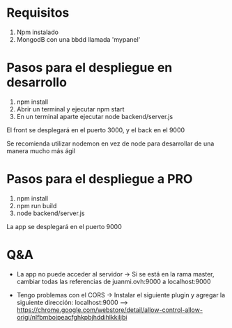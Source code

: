 # Requisitos

1. Npm instalado
2. MongodB con una bbdd llamada 'mypanel'


# Pasos para el despliegue en desarrollo

1. npm install
2. Abrir un terminal y ejecutar npm start
3. En un terminal aparte ejecutar node backend/server.js

El front se desplegará en el puerto 3000, y el back en el 9000

Se recomienda utilizar nodemon en vez de node para desarrollar de una manera mucho más ágil


# Pasos para el despliegue a PRO

1. npm install
2. npm run build
3. node backend/server.js

La app se desplegará en el puerto 9000

# Q&A
- La app no puede acceder al servidor
-> Si se está en la rama master, cambiar todas las referencias de juanmi.ovh:9000 a localhost:9000

- Tengo problemas con el CORS
-> Instalar el siguiente plugin y agregar la siguiente dirección: localhost:9000
--> https://chrome.google.com/webstore/detail/allow-control-allow-origi/nlfbmbojpeacfghkpbjhddihlkkiljbi
